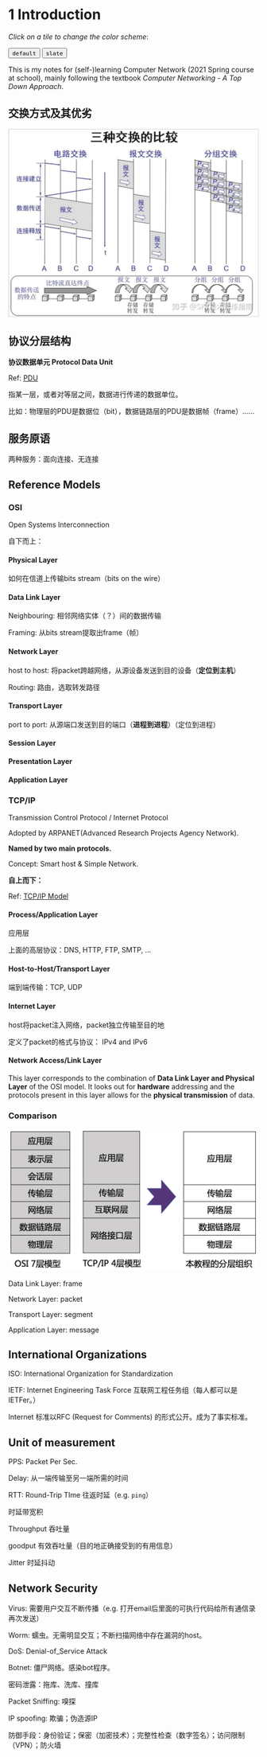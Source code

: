 # 1 Introduction

_Click on a tile to change the color scheme_:

<div class="tx-switch">
  <button data-md-color-scheme="default"><code>default</code></button>
  <button data-md-color-scheme="slate"><code>slate</code></button>
</div>

<script>
  var buttons = document.querySelectorAll("button[data-md-color-scheme]")
  buttons.forEach(function(button) {
    button.addEventListener("click", function() {
      var attr = this.getAttribute("data-md-color-scheme")
      document.body.setAttribute("data-md-color-scheme", attr)
      var name = document.querySelector("#__code_0 code span:nth-child(7)")
      name.textContent = attr
    })
  })
</script>

This is my notes for (self-)learning Computer Network (2021 Spring course at school), mainly following the textbook *Computer Networking - A Top Down Approach*.

## 交换方式及其优劣

![exchange_method](introduction.assets/exchange_method.jpg)

## 协议分层结构

**协议数据单元 Protocol Data Unit**

Ref: [PDU](http://baike.eepw.com.cn/baike/show/word/%E5%8D%8F%E8%AE%AE%E6%95%B0%E6%8D%AE%E5%8D%95%E5%85%83)

指某一层，或者对等层之间，数据进行传递的数据单位。

比如：物理层的PDU是数据位（bit），数据链路层的PDU是数据帧（frame）……

## 服务原语

两种服务：面向连接、无连接

## Reference Models

### OSI

Open Systems Interconnection

自下而上：

#### Physical Layer

如何在信道上传输bits stream（bits on the wire）

#### Data Link Layer

Neighbouring: 相邻网络实体（？）间的数据传输

Framing: 从bits stream提取出frame（帧）

#### Network Layer

host to host: 将packet跨越网络，从源设备发送到目的设备（**定位到主机**）

Routing: 路由，选取转发路径

#### Transport Layer

port to port: 从源端口发送到目的端口（**进程到进程**）（定位到进程）

#### Session Layer

#### Presentation Layer

#### Application Layer

### TCP/IP

Transmission Control Protocol / Internet Protocol

Adopted by ARPANET(Advanced Research Projects Agency Network).

**Named by two main protocols.**

Concept: Smart host & Simple Network.

**自上而下：**

Ref: [TCP/IP Model](https://www.geeksforgeeks.org/tcp-ip-model/)

#### Process/Application Layer

应用层

上面的高层协议：DNS, HTTP, FTP, SMTP, ...

#### Host-to-Host/Transport Layer

端到端传输：TCP, UDP

#### Internet Layer

host将packet注入网络，packet独立传输至目的地

定义了packet的格式与协议： IPv4 and IPv6

#### Network Access/Link Layer

This layer corresponds to the combination of **Data Link Layer and Physical Layer** of the OSI model. It looks out for **hardware** addressing and the protocols present in this layer allows for the **physical transmission** of data.

### Comparison

![Screen Shot 2021-02-25 at 12.06.13 AM](introduction.assets/Screen%20Shot%202021-02-25%20at%2012.06.13%20AM.png)

Data Link Layer: frame

Network Layer: packet

Transport Layer: segment

Application Layer: message

## International Organizations

ISO: International Organization for Standardization

IETF: Internet Engineering Task Force 互联网工程任务组（每人都可以是IETFer。）

Internet 标准以RFC (Request for Comments) 的形式公开。成为了事实标准。

## Unit of measurement

PPS: Packet Per Sec.

Delay: 从一端传输至另一端所需的时间

RTT: Round-Trip TIme 往返时延（e.g. `ping`）

时延带宽积

Throughput 吞吐量

goodput 有效吞吐量（目的地正确接受到的有用信息）

Jitter 时延抖动

## Network Security

Virus: 需要用户交互不断传播（e.g. 打开email后里面的可执行代码给所有通信录再次发送）

Worm: 蠕虫。无需明显交互；不断扫描网络中存在漏洞的host。

DoS: Denial-of_Service Attack

Botnet: 僵尸网络。感染bot程序。

密码泄露：拖库、洗库、撞库

Packet Sniffing: 嗅探

IP spoofing: 欺骗；伪造源IP

防御手段：身份验证；保密（加密技术）；完整性检查（数字签名）；访问限制（VPN）；防火墙